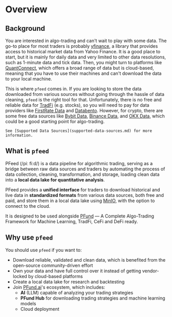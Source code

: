 [yfinance]: https://github.com/ranaroussi/yfinance
[QuantConnect]: https://www.quantconnect.com
[TradFi]: https://www.techopedia.com/definition/traditional-finance-tradfi
[FirstRate Data]: https://firstratedata.com
[Databento]: https://databento.com
[Bybit Data]: https://public.bybit.com
[Binance Data]: https://data.binance.vision
[OKX Data]: https://www.okx.com/data-download
[PFund.ai]: https://pfund.ai
[MinIO]: https://min.io/
[PFund]: https://github.com/PFund-Software-Ltd/pfund

# Overview

## Background
You are interested in algo-trading and can't wait to play with some data. The go-to place for most traders is probably [yfinance], a library that provides access to historical market data from Yahoo Finance. It is a good place to start, but it is mainly for daily data and very limited to other data resolutions, such as 1-minute data and tick data. Then, you might turn to platforms like [QuantConnect], which offers a broad range of data but is cloud-based, meaning that you have to use their machines and can't download the data to your local machine.

This is where `pfeed` comes in. If you are looking to store the data downloaded from various sources without going through the hassle of data cleaning, `pfeed` is the right tool for that. Unfortunately, there is no free and reliable data for [TradFi] (e.g. stocks), so you will need to pay for data providers like [FirstRate Data] and [Databento]. However, for crypto, there are some free data sources like [Bybit Data], [Binance Data], and [OKX Data], which could be a good starting point for algo-trading.

```{seealso}
See [Supported Data Sources](supported-data-sources.md) for more information.
```

## What is `pfeed`
PFeed (/piː fiːd/) is a data pipeline for algorithmic trading, serving as a bridge between raw data sources and traders by automating the process of data collection, cleaning, transformation, and storage, loading clean data into a **local data lake for quantitative analysis**.

PFeed provides a **unified interface** for traders to download historical and live data in **standardized formats** from various data sources, both free and paid, and store them in a local data lake using [MinIO], with the option to connect to the cloud.

It is designed to be used alongside [PFund] — A Complete Algo-Trading Framework for Machine Learning, TradFi, CeFi and DeFi ready.


## Why use `pfeed`
You should use `pfeed` if you want to:
- Download reliable, validated and clean data, which is benefited from the open-source community-driven effort
- Own your data and have full control over it instead of getting vendor-locked by cloud-based platforms 
- Create a local data lake for research and backtesting
- Join [PFund.ai]'s ecosystem, which includes:
    - **AI** (LLM) capable of analyzing your trading strategies
    - **PFund Hub** for downloading trading strategies and machine learning models
    - Cloud deployment

<!--
## Table of Contents

```{tableofcontents}
``` 
-->
